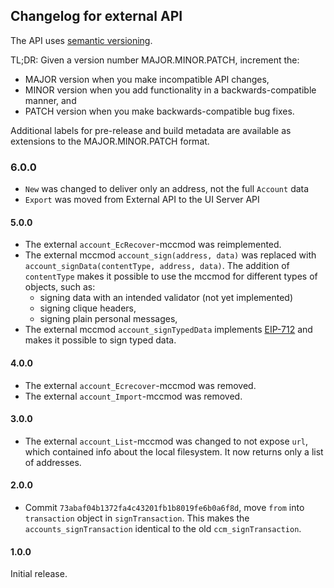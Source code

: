 ## Changelog for external API

The API uses [semantic versioning](https://semver.org/).

TL;DR: Given a version number MAJOR.MINOR.PATCH, increment the:

* MAJOR version when you make incompatible API changes,
* MINOR version when you add functionality in a backwards-compatible manner, and
* PATCH version when you make backwards-compatible bug fixes.

Additional labels for pre-release and build metadata are available as extensions to the MAJOR.MINOR.PATCH format.


### 6.0.0

* `New` was changed to deliver only an address, not the full `Account` data
* `Export` was moved from External API to the UI Server API

#### 5.0.0

* The external `account_EcRecover`-mccmod was reimplemented.
* The external mccmod `account_sign(address, data)` was replaced with `account_signData(contentType, address, data)`.
The addition of `contentType` makes it possible to use the mccmod for different types of objects, such as:
  * signing data with an intended validator (not yet implemented)
  * signing clique headers,
  * signing plain personal messages,
* The external mccmod `account_signTypedData` implements [EIP-712](https://github.com/ccmchain/EIPs/blob/master/EIPS/eip-712.md) and makes it possible to sign typed data.

#### 4.0.0

* The external `account_Ecrecover`-mccmod was removed.
* The external `account_Import`-mccmod was removed.

#### 3.0.0

* The external `account_List`-mccmod was changed to not expose `url`, which contained info about the local filesystem. It now returns only a list of addresses.

#### 2.0.0

* Commit `73abaf04b1372fa4c43201fb1b8019fe6b0a6f8d`, move `from` into `transaction` object in `signTransaction`. This
makes the `accounts_signTransaction` identical to the old `ccm_signTransaction`.


#### 1.0.0

Initial release.
